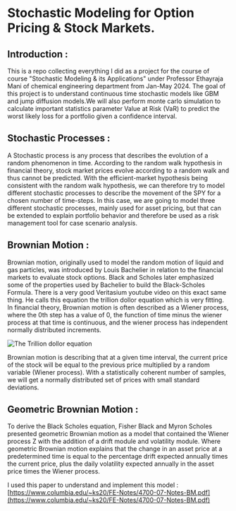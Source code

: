 # Stochastic Modeling for Option Pricing & Stock Markets.

## Introduction :

This is a repo collecting everything I did as a project for the course of course "Stochastic Modeling & its Applications" under Professor Ethayraja Mani of chemical engineering department from Jan-May 2024.
The goal of this project is to understand continuous time stochastic models like GBM and jump diffusion models.We will also perform monte carlo simulation to calculate important statistics parameter Value at Risk (VaR) to predict the worst likely loss for a portfolio given a confidence interval. 


## Stochastic Processes :

A Stochastic process is any process that describes the evolution of a random phenomenon in time. According to the random walk hypothesis in financial theory, stock market prices evolve according to a random walk and thus cannot be predicted. With the efficient-market hypothesis being consistent with the random walk hypothesis, we can therefore try to model different stochastic processes to describe the movement of the SPY for a chosen number of time-steps. In this case, we are going to model three different stochastic processes, mainly used for asset pricing, but that can be extended to explain portfolio behavior and therefore be used as a risk management tool for case scenario analysis.


## Brownian Motion :

Brownian motion, originally used to model the random motion of liquid and gas particles, was introduced by Louis Bachelier in relation to the financial markets to evaluate stock options. Black and Scholes later emphasized some of the properties used by Bachelier to build the Black-Scholes Formula. There is a very good Veritasium youtube video on this exact same thing. He calls this equation the trillion dollor equation which is very fitting. In financial theory, Brownian motion is often described as a Wiener process, where the 0th step has a value of 0, the function of time minus the wiener process at that time is continuous, and the wiener process has independent normally distributed increments.

![The Trillion dollor equation](https://github.com/Gilgamesh60/Option_Pricing_Stochastic_Model/assets/104096164/fb651e00-9791-4f25-a6e4-9ce3bbaaa56c)

Brownian motion is describing that at a given time interval, the current price of the stock will be equal to the previous price multiplied by a random variable (Wiener process). With a statistically coherent number of samples, we will get a normally distributed set of prices with small standard deviations.


## Geometric Brownian Motion : 

To derive the Black Scholes equation, Fisher Black and Myron Scholes presented geometric Brownian motion as a model that contained the Wiener process Z with the addition of a drift module and volatility module. Where geometric Brownian motion explains that the change in an asset price at a predetermined time is equal to the percentage drift expected annually times the current price, plus the daily volatility expected annually in the asset price times the Wiener process.

I used this paper to understand and implement this model :
[https://www.columbia.edu/~ks20/FE-Notes/4700-07-Notes-BM.pdf](https://www.columbia.edu/~ks20/FE-Notes/4700-07-Notes-BM.pdf)








